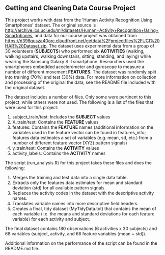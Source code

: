 Getting and Cleaning Data Course Project
----------------------------------------

This project works with data from the 'Human Activity Recognition Using
Smartphones' dataset. The original source is
<http://archive.ics.uci.edu/ml/datasets/Human+Activity+Recognition+Using+Smartphones>,
and data for our course project was obtained from
<https://d396qusza40orc.cloudfront.net/getdata%2Fprojectfiles%2FUCI%20HAR%20Dataset.zip>.
The dataset uses experimental data from a group of 30 volunteers
(**SUBJECTS**) who performed six **ACTIVITIES** (walking, walking
upstairs, walking downstairs, sitting, standing, and laying) while
wearing the Samsung Galaxy S II smartphone. Researchers used the
smartphones embedded accelerometer and gyroscope to measure a number of
different movement **FEATURES**. The dataset was randomly split into
training (70%) and test (30%) data. For more information on collection
and processing of the original the data, see the README file included
with the original dataset.

The dataset includes a number of files. Only some were pertinent to this
project, while others were not used. The following is a list of the
files that were used for this project:

1.  subject\_train/test: Includes the **SUBJECT** values
2.  X\_train/test: Contains the **FEATURE** values
3.  features: Contains the **FEATURE** names (additional information on
    the variables used in the feature vector can be found in
    features\_info; features data estimates a set of variables (e.g.
    mean, sd, etc.) from a number of different feature vector (XYZ)
    pattern signals)
4.  y\_train/test: Contains the **ACTIVITY** values
5.  activity\_labels: Contains the **ACTIVITY** names

The script (run\_analysis.R) for this project takes these files and does
the following:

1.  Merges the training and test data into a single data table.
2.  Extracts only the features data estimates for mean and standard
    deviation (std) for all available pattern signals.
3.  Replaces the activity codes in the dataset with the descriptive
    activity names.
4.  Translates variable names into more descriptive field headers.
5.  Creates a final, tidy dataset (MyTidyData.txt) that contains the
    mean of each variable (i.e. the means and standard deviations for
    each feature variable) for each activity and subject.

The final dataset contains 180 observations (6 activities x 30 subjects)
and 68 variables (subject, activity, and 66 feature variables \[mean +
std\]).

Additional information on the performance of the script can be found in
the README.md file.
